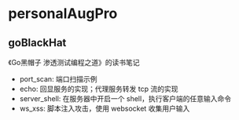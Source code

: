# personalAugPro

## goBlackHat

《Go黑帽子 渗透测试编程之道》的读书笔记

- port_scan: 端口扫描示例
- echo: 回显服务的实现；代理服务转发 tcp 流的实现
- server_shell: 在服务器中开启一个 shell，执行客户端的任意输入命令
- ws_xss: 脚本注入攻击，使用 websocket 收集用户输入